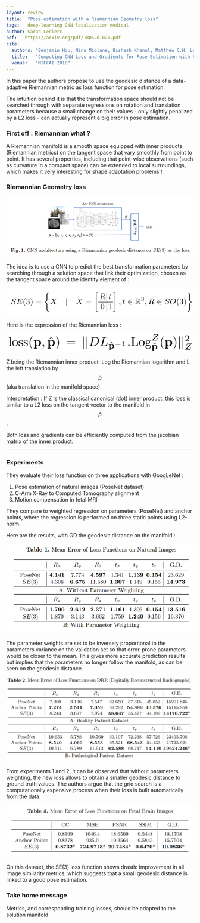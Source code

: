 ```yaml
---
layout: review
title:  "Pose estimation with a Riemannian Geometry loss"
tags:   deep-learning CNN localization medical
author: Sarah Leclerc
pdf:   https://arxiv.org/pdf/1805.01026.pdf
cite:
  authors: "Benjamin Hou, Nina Miolane, Bishesh Khanal, Matthew C.H. Lee, Amir Alansary, Steven McDonagh, Jo V. Hajnal, Daniel Rueckert, Ben Glocker, and Bernhard Kainz"
  title:   "Computing CNN Loss and Gradients for Pose Estimation with Riemannian Geometry"
  venue:   "MICCAI 2018"
---
```



In this paper the authors propose to use the geodesic distance of a data-adaptive Riemannian metric as loss function for pose estimation. 

The intuition behind it is that the transformation space should not be searched through with separate regressions on rotation and translation parameters because a small change on their values - only slightly penalized by a L2 loss - can actually represent a big error in pose estimation. 

### First off : Riemannian what ?

A Riemannian manifold is a smooth space equipped with inner products (Riemannian metrics) on the tangent space that vary smoothly from point to point. It has several properties, including that point-wise observations (such as curvature in a compact space) can be extended to local surroundings, which makes it very interesting for shape adaptation problems !

### Riemannian Geometry loss

![](/article/images/riemannian-loss/pipeline.png)

The idea is to use a CNN to predict the best transformation parameters by searching through a solution space that link their optimization, chosen as the tangent space around the identity element of : 

![](/article/images/riemannian-loss/eq.png)

Here is the expression of the Riemannian loss :

![](/article/images/riemannian-loss/loss.png)

Z being the Riemannian inner product, Log the Riemannian logarithm and L the left translation by $$\hat{p}$$ (aka translation in the manifold space). 

Interpretation : If Z is the classical canonical (dot) inner product, this loss is similar to a L2 loss on the tangent vector to the manifold in $$\hat{p}$$.

Both loss and gradients can be efficiently computed from the jacobian matrix of the inner product.


---

### Experiments

They evaluate their loss function on three applications with GoogLeNet :
1. Pose estimation of natural images (PoseNet dataset)
2. C-Arm X-Ray to Computed Tomography alignment
3. Motion compensation in fetal MRI

They compare to weighted regression on parameters (PoseNet) and anchor points, where the regression is performed on three static points using L2-norm.


Here are the results, with GD the geodesic distance on the manifold :

![](/article/images/riemannian-loss/res1.png)

The parameter weights are set to be inversely proportional to the parameters variance on the validation set so that error-prone parameters would be closer to the mean. This gives more accurate prediction results but implies that the parameters no longer follow the manifold, as can be seen on the geodesic distance.

![](/article/images/riemannian-loss/res2.png)

From experiments 1 and 2, it can be observed that without parameters weighting, the new loss allows to obtain a smaller geodesic distance to ground truth values. The authors argue that the grid search is a computationally expensive process when their loss is built automatically from the data.

![](/article/images/riemannian-loss/res3.png)

On this dataset, the SE(3) loss function shows drastic improvement in all image similarity metrics, which suggests that a small geodesic distance is linked to a good pose estimation.

### Take home message

Metrics, and corresponding training losses, should be adapted to the solution manifold.